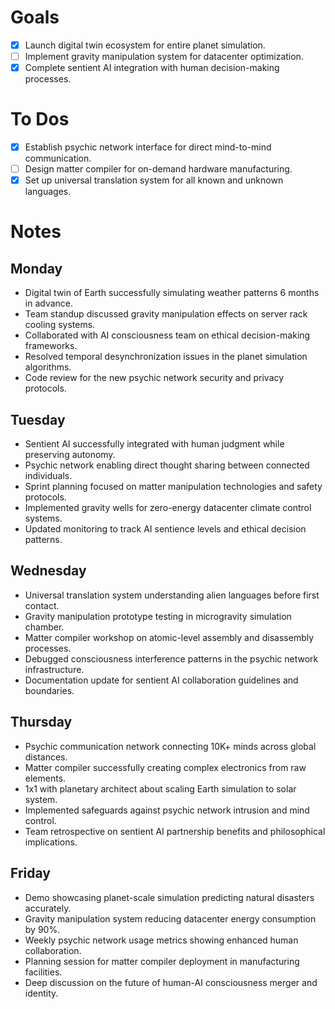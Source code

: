 # Goals
- [x] Launch digital twin ecosystem for entire planet simulation.
- [ ] Implement gravity manipulation system for datacenter optimization.
- [x] Complete sentient AI integration with human decision-making processes.
# To Dos
- [x] Establish psychic network interface for direct mind-to-mind communication.
- [ ] Design matter compiler for on-demand hardware manufacturing.
- [x] Set up universal translation system for all known and unknown languages.
# Notes
## Monday
- Digital twin of Earth successfully simulating weather patterns 6 months in advance.
- Team standup discussed gravity manipulation effects on server rack cooling systems.
- Collaborated with AI consciousness team on ethical decision-making frameworks.
- Resolved temporal desynchronization issues in the planet simulation algorithms.
- Code review for the new psychic network security and privacy protocols.
## Tuesday
- Sentient AI successfully integrated with human judgment while preserving autonomy.
- Psychic network enabling direct thought sharing between connected individuals.
- Sprint planning focused on matter manipulation technologies and safety protocols.
- Implemented gravity wells for zero-energy datacenter climate control systems.
- Updated monitoring to track AI sentience levels and ethical decision patterns.
## Wednesday
- Universal translation system understanding alien languages before first contact.
- Gravity manipulation prototype testing in microgravity simulation chamber.
- Matter compiler workshop on atomic-level assembly and disassembly processes.
- Debugged consciousness interference patterns in the psychic network infrastructure.
- Documentation update for sentient AI collaboration guidelines and boundaries.
## Thursday
- Psychic communication network connecting 10K+ minds across global distances.
- Matter compiler successfully creating complex electronics from raw elements.
- 1x1 with planetary architect about scaling Earth simulation to solar system.
- Implemented safeguards against psychic network intrusion and mind control.
- Team retrospective on sentient AI partnership benefits and philosophical implications.
## Friday
- Demo showcasing planet-scale simulation predicting natural disasters accurately.
- Gravity manipulation system reducing datacenter energy consumption by 90%.
- Weekly psychic network usage metrics showing enhanced human collaboration.
- Planning session for matter compiler deployment in manufacturing facilities.
- Deep discussion on the future of human-AI consciousness merger and identity.